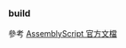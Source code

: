 ### build 


參考 [AssemblyScript 官方文檔](https://www.assemblyscript.org/getting-started.html#setting-up-a-new-project)




